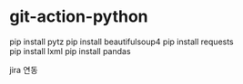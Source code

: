 # git-action-python

pip install pytz
pip install beautifulsoup4 
pip install requests    
pip install lxml
pip install pandas    


jira 연동

